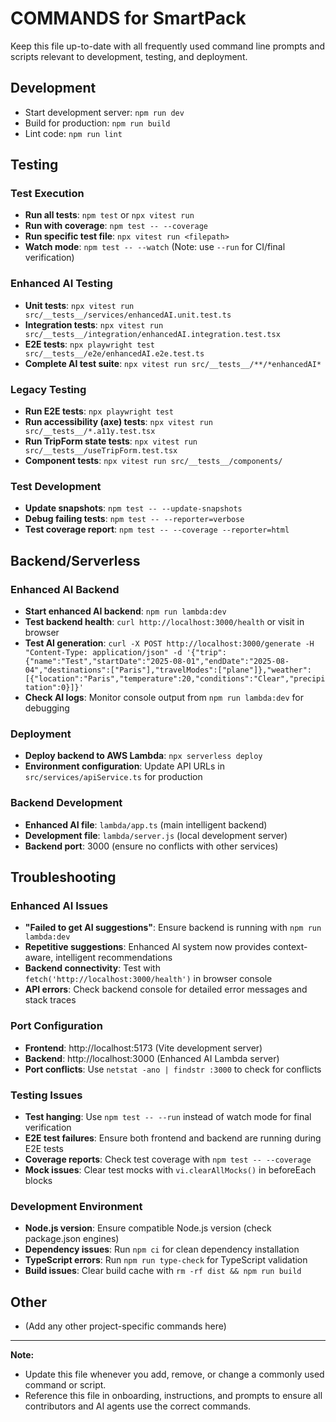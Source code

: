 <!--
This file lists all frequently used commands and scripts for SmartPack development, testing, and deployment.
Keep this comment at the top; do not overwrite or remove it when updating the document.

How to update: Add or update commands whenever you add, remove, or change scripts, workflows, or dev/test/deploy steps. Review after adding new tools or scripts.
-->

# COMMANDS for SmartPack

Keep this file up-to-date with all frequently used command line prompts and scripts relevant to development, testing, and deployment.

## Development

- Start development server: `npm run dev`
- Build for production: `npm run build`
- Lint code: `npm run lint`

## Testing

### Test Execution

- **Run all tests**: `npm test` or `npx vitest run`
- **Run with coverage**: `npm test -- --coverage`
- **Run specific test file**: `npx vitest run <filepath>`
- **Watch mode**: `npm test -- --watch` (Note: use `--run` for CI/final verification)

### Enhanced AI Testing

- **Unit tests**: `npx vitest run src/__tests__/services/enhancedAI.unit.test.ts`
- **Integration tests**: `npx vitest run src/__tests__/integration/enhancedAI.integration.test.tsx`
- **E2E tests**: `npx playwright test src/__tests__/e2e/enhancedAI.e2e.test.ts`
- **Complete AI test suite**: `npx vitest run src/__tests__/**/*enhancedAI*`

### Legacy Testing

- **Run E2E tests**: `npx playwright test`
- **Run accessibility (axe) tests**: `npx vitest run src/__tests__/*.a11y.test.tsx`
- **Run TripForm state tests**: `npx vitest run src/__tests__/useTripForm.test.tsx`
- **Component tests**: `npx vitest run src/__tests__/components/`

### Test Development

- **Update snapshots**: `npm test -- --update-snapshots`
- **Debug failing tests**: `npm test -- --reporter=verbose`
- **Test coverage report**: `npm test -- --coverage --reporter=html`

## Backend/Serverless

### Enhanced AI Backend

- **Start enhanced AI backend**: `npm run lambda:dev`
- **Test backend health**: `curl http://localhost:3000/health` or visit in browser
- **Test AI generation**: `curl -X POST http://localhost:3000/generate -H "Content-Type: application/json" -d '{"trip":{"name":"Test","startDate":"2025-08-01","endDate":"2025-08-04","destinations":["Paris"],"travelModes":["plane"]},"weather":[{"location":"Paris","temperature":20,"conditions":"Clear","precipitation":0}]}'`
- **Check AI logs**: Monitor console output from `npm run lambda:dev` for debugging

### Deployment

- **Deploy backend to AWS Lambda**: `npx serverless deploy`
- **Environment configuration**: Update API URLs in `src/services/apiService.ts` for production

### Backend Development

- **Enhanced AI file**: `lambda/app.ts` (main intelligent backend)
- **Development file**: `lambda/server.js` (local development server)
- **Backend port**: 3000 (ensure no conflicts with other services)

## Troubleshooting

### Enhanced AI Issues

- **"Failed to get AI suggestions"**: Ensure backend is running with `npm run lambda:dev`
- **Repetitive suggestions**: Enhanced AI system now provides context-aware, intelligent recommendations
- **Backend connectivity**: Test with `fetch('http://localhost:3000/health')` in browser console
- **API errors**: Check backend console for detailed error messages and stack traces

### Port Configuration

- **Frontend**: http://localhost:5173 (Vite development server)
- **Backend**: http://localhost:3000 (Enhanced AI Lambda server)
- **Port conflicts**: Use `netstat -ano | findstr :3000` to check for conflicts

### Testing Issues

- **Test hanging**: Use `npm test -- --run` instead of watch mode for final verification
- **E2E test failures**: Ensure both frontend and backend are running during E2E tests
- **Coverage reports**: Check test coverage with `npm test -- --coverage`
- **Mock issues**: Clear test mocks with `vi.clearAllMocks()` in beforeEach blocks

### Development Environment

- **Node.js version**: Ensure compatible Node.js version (check package.json engines)
- **Dependency issues**: Run `npm ci` for clean dependency installation
- **TypeScript errors**: Run `npm run type-check` for TypeScript validation
- **Build issues**: Clear build cache with `rm -rf dist && npm run build`

## Other

- (Add any other project-specific commands here)

---

**Note:**

- Update this file whenever you add, remove, or change a commonly used command or script.
- Reference this file in onboarding, instructions, and prompts to ensure all contributors and AI agents use the correct commands.
